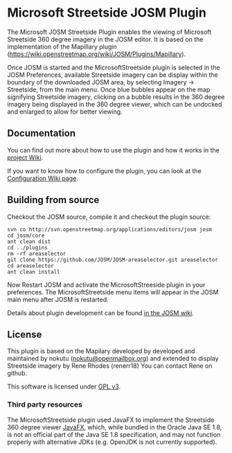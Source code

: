 Microsoft Streetside JOSM Plugin
======

The Microsoft JOSM Streetside Plugin enables the viewing of Microsoft Streetside 360 degree imagery in the JOSM editor. It is based on the implementation of the Mapillary plugin (https://wiki.openstreetmap.org/wiki/JOSM/Plugins/Mapillary).

Once JOSM is started and the MicrosoftStreetside plugin is selected in the JOSM Preferences, available Streetside imagery can be display within the boundary of the downloaded JOSM area, by selecting Imagery -> Streetside, from the main menu. Once blue bubbles appear on the map signifying Streetside imagery, clicking on a bubble results in the 360 degree imagery being displayed in the 360 degree viewer, which can be undocked and enlarged to allow for better viewing.

## Documentation

You can find out more about how to use the plugin and how it works in the [project Wiki](https://github.com/JOSM/MicrosoftStreetside/wiki).

If you want to know how to configure the plugin, you can look at the [Configuration Wiki page](https://github.com/JOSM/MicrosoftStreetside/wiki/Configuration).

## Building from source
Checkout the JOSM source, compile it and checkout the plugin source:

    svn co http://svn.openstreetmap.org/applications/editors/josm josm
    cd josm/core
    ant clean dist
    cd ../plugins
    rm -rf areaselector
    git clone https://github.com/JOSM/JOSM-areaselector.git areaselector
    cd areaselector
    ant clean install
    
Now Restart JOSM and activate the MicrosoftStreeside plugin in your preferences. 
The MicrosoftStreetside menu items will appear in the JOSM main menu after JOSM is
restarted.

Details about plugin development can be found [in the JOSM wiki](https://josm.openstreetmap.de/wiki/DevelopersGuide/DevelopingPlugins).

## License

This plugin is based on the Mapilary developed by developed and maintained by nokutu (nokutu@openmailbox.org) and extended to display Streetside imagery by Rene Rhodes (renerr18) You can contact Rene on github.

This software is licensed under [GPL v3](https://www.gnu.org/licenses/gpl-3.0.en.html). 

### Third party resources

The MicrosoftStreetside plugin used JavaFX to implement the Streetside 360 degree viewer [JavaFX](https://en.wikipedia.org/wiki/JavaFX), which, while bundled in the Oracle Java SE 1.8, is not an official part of the 
Java SE 1.8 specification, and may not function properly with alternative JDKs (e.g. OpenJDK is not currently supported).


